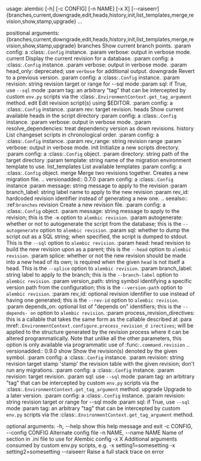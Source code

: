 usage: alembic [-h] [-c CONFIG] [-n NAME] [-x X] [--raiseerr]
               {branches,current,downgrade,edit,heads,history,init,list_templates,merge,revision,show,stamp,upgrade}
               ...

positional arguments:
  {branches,current,downgrade,edit,heads,history,init,list_templates,merge,revision,show,stamp,upgrade}
    branches            Show current branch points. :param config: a
                        :class:`.Config` instance. :param verbose: output in
                        verbose mode.
    current             Display the current revision for a database. :param
                        config: a :class:`.Config` instance. :param verbose:
                        output in verbose mode. :param head_only: deprecated;
                        use ``verbose`` for additional output.
    downgrade           Revert to a previous version. :param config: a
                        :class:`.Config` instance. :param revision: string
                        revision target or range for --sql mode :param sql: if
                        True, use ``--sql`` mode :param tag: an arbitrary
                        "tag" that can be intercepted by custom ``env.py``
                        scripts via the
                        :class:`.EnvironmentContext.get_tag_argument` method.
    edit                Edit revision script(s) using $EDITOR. :param config:
                        a :class:`.Config` instance. :param rev: target
                        revision.
    heads               Show current available heads in the script directory
                        :param config: a :class:`.Config` instance. :param
                        verbose: output in verbose mode. :param
                        resolve_dependencies: treat dependency version as down
                        revisions.
    history             List changeset scripts in chronological order. :param
                        config: a :class:`.Config` instance. :param rev_range:
                        string revision range :param verbose: output in
                        verbose mode.
    init                Initialize a new scripts directory. :param config: a
                        :class:`.Config` object. :param directory: string path
                        of the target directory :param template: string name
                        of the migration environment template to use.
    list_templates      List available templates :param config: a
                        :class:`.Config` object.
    merge               Merge two revisions together. Creates a new migration
                        file. .. versionadded:: 0.7.0 :param config: a
                        :class:`.Config` instance :param message: string
                        message to apply to the revision :param branch_label:
                        string label name to apply to the new revision :param
                        rev_id: hardcoded revision identifier instead of
                        generating a new one. .. seealso:: :ref:`branches`
    revision            Create a new revision file. :param config: a
                        :class:`.Config` object. :param message: string
                        message to apply to the revision; this is the ``-m``
                        option to ``alembic revision``. :param autogenerate:
                        whether or not to autogenerate the script from the
                        database; this is the ``--autogenerate`` option to
                        ``alembic revision``. :param sql: whether to dump the
                        script out as a SQL string; when specified, the script
                        is dumped to stdout. This is the ``--sql`` option to
                        ``alembic revision``. :param head: head revision to
                        build the new revision upon as a parent; this is the
                        ``--head`` option to ``alembic revision``. :param
                        splice: whether or not the new revision should be made
                        into a new head of its own; is required when the given
                        ``head`` is not itself a head. This is the
                        ``--splice`` option to ``alembic revision``. :param
                        branch_label: string label to apply to the branch;
                        this is the ``--branch-label`` option to ``alembic
                        revision``. :param version_path: string symbol
                        identifying a specific version path from the
                        configuration; this is the ``--version-path`` option
                        to ``alembic revision``. :param rev_id: optional
                        revision identifier to use instead of having one
                        generated; this is the ``--rev-id`` option to
                        ``alembic revision``. :param depends_on: optional list
                        of "depends on" identifiers; this is the ``--depends-
                        on`` option to ``alembic revision``. :param
                        process_revision_directives: this is a callable that
                        takes the same form as the callable described at :para
                        mref:`.EnvironmentContext.configure.process_revision_d
                        irectives`; will be applied to the structure generated
                        by the revision process where it can be altered
                        programmatically. Note that unlike all the other
                        parameters, this option is only available via
                        programmatic use of :func:`.command.revision` ..
                        versionadded:: 0.9.0
    show                Show the revision(s) denoted by the given symbol.
                        :param config: a :class:`.Config` instance. :param
                        revision: string revision target
    stamp               'stamp' the revision table with the given revision;
                        don't run any migrations. :param config: a
                        :class:`.Config` instance. :param revision: target
                        revision. :param sql: use ``--sql`` mode :param tag:
                        an arbitrary "tag" that can be intercepted by custom
                        ``env.py`` scripts via the
                        :class:`.EnvironmentContext.get_tag_argument` method.
    upgrade             Upgrade to a later version. :param config: a
                        :class:`.Config` instance. :param revision: string
                        revision target or range for --sql mode :param sql: if
                        True, use ``--sql`` mode :param tag: an arbitrary
                        "tag" that can be intercepted by custom ``env.py``
                        scripts via the
                        :class:`.EnvironmentContext.get_tag_argument` method.

optional arguments:
  -h, --help            show this help message and exit
  -c CONFIG, --config CONFIG
                        Alternate config file
  -n NAME, --name NAME  Name of section in .ini file to use for Alembic config
  -x X                  Additional arguments consumed by custom env.py
                        scripts, e.g. -x setting1=somesetting -x
                        setting2=somesetting
  --raiseerr            Raise a full stack trace on error
